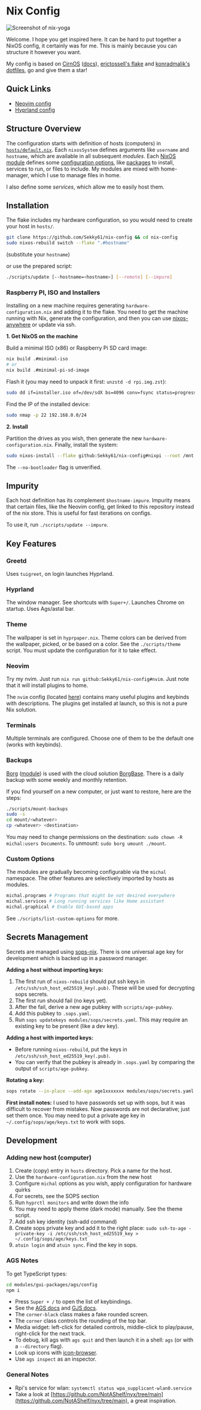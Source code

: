 # Nix Config

![Screenshot of nix-yoga](./assets/screenshots/nix-yoga.png)

Welcome. I hope you get inspired here.
It can be hard to put together a NixOS config, it certainly was for me. This is mainly because you can structure it however you want.

My config is based on [CirnOS](https://github.com/end-4/CirnOS) ([docs](https://end-4.github.io/dots-hyprland-wiki/en/i-i/02usage/)), [erictossell's flake](https://github.com/erictossell/nixflakes) and [konradmalik's dotfiles](https://github.com/konradmalik/dotfiles/tree/main), go and give them a star!

## Quick Links

- [Neovim config](modules/nvim/init.lua)
- [Hyprland config](modules/hyprland/)

## Structure Overview

The configuration starts with definition of hosts (computers) in [`hosts/default.nix`](hosts/default.nix).
Each `nixosSystem` defines arguments like `username` and `hostname`, which are available in all subsequent *modules*.
Each [NixOS module](https://nixos.wiki/wiki/NixOS_modules) defines some [configuration options](https://search.nixos.org/options), like [packages](https://search.nixos.org/packages) to install, services to run, or files to include.
My modules are mixed with home-manager, which I use to manage files in home.

I also define some *services*, which allow me to easily host them.

## Installation

The flake includes my hardware configuration, so you would need to create your host in `hosts/`.

```bash
git clone https://github.com/Sekky61/nix-config && cd nix-config
sudo nixos-rebuild switch --flake ".#hostname"
```
(substitute your `hostname`)

or use the prepared script:

```bash
./scripts/update [--hostname=<hostname>] [--remote] [--impure]
```

### Raspberry PI, ISO and Installers

Installing on a new machine requires generating `hardware-configuration.nix` and adding it to the flake. You need to get the machine running with Nix, generate the configuration, and then you can use [nixos-anywhere](https://github.com/nix-community/nixos-anywhere) or update via ssh.

**1. Get NixOS on the machine**

Build a minimal ISO (x86) or Raspberry Pi SD card image:
```bash
nix build .#minimal-iso
# or
nix build .#minimal-pi-sd-image
```

Flash it (you may need to unpack it first: `unzstd -d rpi.img.zst`):
```bash
sudo dd if=installer.iso of=/dev/sdX bs=4096 conv=fsync status=progress
```

Find the IP of the installed device:
```bash
sudo nmap -p 22 192.168.0.0/24
```

**2. Install**

Partition the drives as you wish, then generate the new `hardware-configuration.nix`. Finally, install the system:
```bash
sudo nixos-install --flake github:Sekky61/nix-config#nixpi --root /mnt --no-bootloader
```
The `--no-bootloader` flag is unverified.

## Impurity

Each host definition has its complement `$hostname-impure`.
Impurity means that certain files, like the Neovim config, get linked to this repository instead of the nix store. This is useful for fast iterations on configs.

To use it, run `./scripts/update --impure`.

## Key Features

### Greetd
Uses `tuigreet`, on login launches Hyprland.

### Hyprland
The window manager. See shortcuts with `Super+/`.
Launches Chrome on startup. Uses Ags/astal bar.

### Theme
The wallpaper is set in `hyprpaper.nix`.
Theme colors can be derived from the wallpaper, picked, or be based on a color.
See the `./scripts/theme` script. You must update the configuration for it to take effect.

### Neovim

Try my nvim. Just run `nix run github:Sekky61/nix-config#nvim`. Just note that it will install plugins to home.

The `nvim` config (located [here](modules/nvim/init.lua)) contains many useful plugins and keybinds with descriptions. The plugins get installed at launch, so this is not a pure Nix solution.

### Terminals
Multiple terminals are configured. Choose one of them to be the default one (works with keybinds).

### Backups
[Borg](https://borgbackup.readthedocs.io/en/stable/) ([module](modules/borg.nix)) is used with the cloud solution [BorgBase](https://www.borgbase.com/). There is a daily backup with some weekly and monthly retention.

If you find yourself on a new computer, or just want to restore, here are the steps:
```bash
./scripts/mount-backups
sudo -s
cd mount/<whatever>
cp <whatever> <destination>
```
You may need to change permissions on the destination: `sudo chown -R michal:users Documents`.
To unmount: `sudo borg umount ./mount`.

### Custom Options
The modules are gradually becoming configurable via the `michal` namespace. The other features are selectively imported by hosts as modules.

```nix
michal.programs # Programs that might be not desired everywhere
michal.services # Long running services like Home assistant
michal.graphical # Enable GUI-based apps
```

See `./scripts/list-custom-options` for more.

## Secrets Management

Secrets are managed using [sops-nix](https://github.com/Mic92/sops-nix). There is one universal age key for development which is backed up in a password manager.

**Adding a host without importing keys:**
1. The first run of `nixos-rebuild` should put ssh keys in `/etc/ssh/ssh_host_ed25519_key(.pub)`. These will be used for decrypting sops secrets.
2. The first run should fail (no keys yet).
3. After the fail, derive a new age pubkey with `scripts/age-pubkey`.
4. Add this pubkey to `.sops.yaml`.
5. Run `sops updatekeys modules/sops/secrets.yaml`. This may require an existing key to be present (like a dev key).

**Adding a host with imported keys:**
- Before running `nixos-rebuild`, put the keys in `/etc/ssh/ssh_host_ed25519_key(.pub)`.
- You can verify that the pubkey is already in `.sops.yaml` by comparing the output of `scripts/age-pubkey`.

**Rotating a key:**
```bash
sops rotate --in-place --add-age age1xxxxxxx modules/sops/secrets.yaml
```

**First install notes:**
I used to have passwords set up with sops, but it was difficult to recover from mistakes. Now passwords are not declarative; just set them once. You may need to put a private age key in `~/.config/sops/age/keys.txt` to work with sops.

## Development

### Adding new host (computer)

1. Create (copy) entry in `hosts` directory. Pick a name for the host.
2. Use the `hardware-configuration.nix` from the new host
3. Configure `michal` options as you wish, apply configuration for hardware quirks
4. For secrets, see the SOPS section
5. Run `hyprctl monitors` and write down the info
6. You may need to apply theme (dark mode) manually. See the theme script.
7. Add ssh key identity (ssh-add command)
8. Create sops private key and add it to the right place: `sudo ssh-to-age -private-key -i /etc/ssh/ssh_host_ed25519_key > ~/.config/sops/age/keys.txt`
9. `atuin login` and `atuin sync`. Find the key in sops.

### AGS Notes

To get TypeScript types:
```bash
cd modules/gui-packages/ags/config
npm i
```

- Press `Super + /` to open the list of keybindings.
- See the [AGS docs](https://aylur.github.io/ags/) and [GJS docs](https://gjs.guide/).
- The `corner-black` class makes a fake rounded screen.
- The `corner` class controls the rounding of the top bar.
- Media widget: left-click for detailed controls, middle-click to play/pause, right-click for the next track.
- To debug, kill ags with `ags quit` and then launch it in a shell: `ags` (or with a `--directory` flag).
- Look up icons with [icon-browser](https://github.com/Aylur/icon-browser/tree/main).
- Use `ags inspect` as an inspector.

### General Notes
- Rpi's service for wlan: `systemctl status wpa_supplicant-wlan0.service`
- Take a look at [https://github.com/NotAShelf/nyx/tree/main](https://github.com/NotAShelf/nyx/tree/main), a great inspiration.
